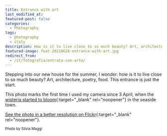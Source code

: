 ```yaml
---
title: Entrance with art
last_modified_at: 
featured-post: false
categories:
  - Photography
tags:
  - photography
  - italy
description: How is it to live close to so much beauty? Art, architecture, poetry, food. This entrance is just the start.
featured-image: feat-20210628-entrance-with-art.jpg
redirect_from:
  - /it/fotografia/entrata-con-arte/
---
```

Stepping into our new house for the summer, I wonder: how is it to live close to so much beauty? Art, architecture, poetry, food. This entrance is just the start.

<!--more-->

This photo marks the first time I used my camera since 3 April, when the [wisteria started to bloom](https://silviamaggidesign.com/today-i-saw/wisteria-in-bloom/){:target="_blank" rel="noopener"} in the seaside town.

[See the photo in a better resolution on Flickr](https://www.flickr.com/photos/silvia-m/51276475542/in/dateposted-public/){:target="_blank" rel="noopener"}.

<small>Photo by Silvia Maggi</small>
